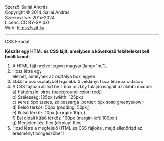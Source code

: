 Szerző: Sallai András <br>
Copyright © 2014, Sallai András<br>
Szerkesztve: 2014-2024<br>
Licenc: CC BY-SA 4.0<br>
Web: https://szit.hu<br>

<hr>

CSS Feladat

<strong>Készíts egy HTML és CSS fájlt, amelyben a következő feltételeket kell beállítanod:</strong>

1. A HTML fájl nyelve legyen magyar (lang="hu").<br>
2. Hozz létre egy <div> elemet, amelynek az osztálya box legyen.<br>
3. Ebből a box osztályból legalább 5 példányt hozz létre az oldalon.<br>
4. A CSS fájlban állítsd be a box osztály tulajdonságait az alábbi módon:<br>
a) Háttérszín: piros (background-color: red;)<br>
b) Szélesség: 125px (width: 125px;)<br>
c) Keret: 5px széles, zöldessárga (border: 5px solid greenyellow;)<br>
d) Belső térköz: 50px (padding: 50px;)<br>
e) Külső térköz: 10px (margin: 10px;)<br>
f) Bal oldali külső térköz: 100px (margin-left: 100px;)<br>
g) Megjelenítés: flex (display: flex;)<br>
5. Hozd létre a megfelelő HTML és CSS fájlokat, majd ellenőrizd az eredményt böngészőben!
